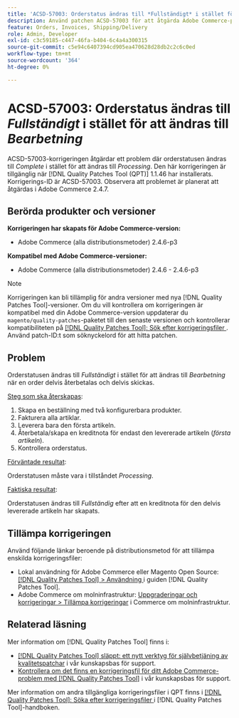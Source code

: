 ```yaml
---
title: 'ACSD-57003: Orderstatus ändras till *Fullständigt* i stället för att ändras till *Bearbetning*'
description: Använd patchen ACSD-57003 för att åtgärda Adobe Commerce-problemet där orderstatusen ändras till *Complete* i stället för att ändras till *Processing*.
feature: Orders, Invoices, Shipping/Delivery
role: Admin, Developer
exl-id: c3c59185-c447-46fa-b404-6c4a4a300315
source-git-commit: c5e94c6407394cd905ea470628d28db2c2c6c0ed
workflow-type: tm+mt
source-wordcount: '364'
ht-degree: 0%

---
```


# ACSD-57003: Orderstatus ändras till *Fullständigt* i stället för att ändras till *Bearbetning*

ACSD-57003-korrigeringen åtgärdar ett problem där orderstatusen ändras till *Complete* i stället för att ändras till *Processing*. Den här korrigeringen är tillgänglig när [!DNL Quality Patches Tool (QPT)] 1.1.46 har installerats. Korrigerings-ID är ACSD-57003. Observera att problemet är planerat att åtgärdas i Adobe Commerce 2.4.7.

## Berörda produkter och versioner

**Korrigeringen har skapats för Adobe Commerce-version:**

* Adobe Commerce (alla distributionsmetoder) 2.4.6-p3

**Kompatibel med Adobe Commerce-versioner:**

* Adobe Commerce (alla distributionsmetoder) 2.4.6 - 2.4.6-p3

>[!NOTE]
>
>Korrigeringen kan bli tillämplig för andra versioner med nya [!DNL Quality Patches Tool]-versioner. Om du vill kontrollera om korrigeringen är kompatibel med din Adobe Commerce-version uppdaterar du `magento/quality-patches`-paketet till den senaste versionen och kontrollerar kompatibiliteten på [[!DNL Quality Patches Tool]: Sök efter korrigeringsfiler ](https://experienceleague.adobe.com/tools/commerce-quality-patches/index.html?lang=sv-SE). Använd patch-ID:t som söknyckelord för att hitta patchen.

## Problem

Orderstatusen ändras till *Fullständigt* i stället för att ändras till *Bearbetning* när en order delvis återbetalas och delvis skickas.

<u>Steg som ska återskapas</u>:

1. Skapa en beställning med två konfigurerbara produkter.
1. Fakturera alla artiklar.
1. Leverera bara den första artikeln.
1. Återbetala/skapa en kreditnota för endast den levererade artikeln (*första artikeln*).
1. Kontrollera orderstatus.

<u>Förväntade resultat</u>:

Orderstatusen måste vara i tillståndet _Processing_.

<u>Faktiska resultat</u>:

Orderstatusen ändras till *Fullständig* efter att en kreditnota för den delvis levererade artikeln har skapats.

## Tillämpa korrigeringen

Använd följande länkar beroende på distributionsmetod för att tillämpa enskilda korrigeringsfiler:

* Lokal användning för Adobe Commerce eller Magento Open Source: [[!DNL Quality Patches Tool] > Användning ](https://experienceleague.adobe.com/docs/commerce-operations/tools/quality-patches-tool/usage.html?lang=sv-SE) i guiden [!DNL Quality Patches Tool].
* Adobe Commerce om molninfrastruktur: [Uppgraderingar och korrigeringar > Tillämpa korrigeringar](https://experienceleague.adobe.com/docs/commerce-cloud-service/user-guide/develop/upgrade/apply-patches.html?lang=sv-SE) i Commerce om molninfrastruktur.

## Relaterad läsning

Mer information om [!DNL Quality Patches Tool] finns i:

* [[!DNL Quality Patches Tool] släppt: ett nytt verktyg för självbetjäning av kvalitetspatchar](/help/announcements/adobe-commerce-announcements/magento-quality-patches-released-new-tool-to-self-serve-quality-patches.md) i vår kunskapsbas för support.
* [Kontrollera om det finns en korrigeringsfil för ditt Adobe Commerce-problem med  [!DNL Quality Patches Tool]](/help/support-tools/patches-available-in-qpt-tool/check-patch-for-magento-issue-with-magento-quality-patches.md) i vår kunskapsbas för support.

Mer information om andra tillgängliga korrigeringsfiler i QPT finns i [[!DNL Quality Patches Tool]: Söka efter korrigeringsfiler ](https://experienceleague.adobe.com/tools/commerce-quality-patches/index.html?lang=sv-SE) i [!DNL Quality Patches Tool]-handboken.
